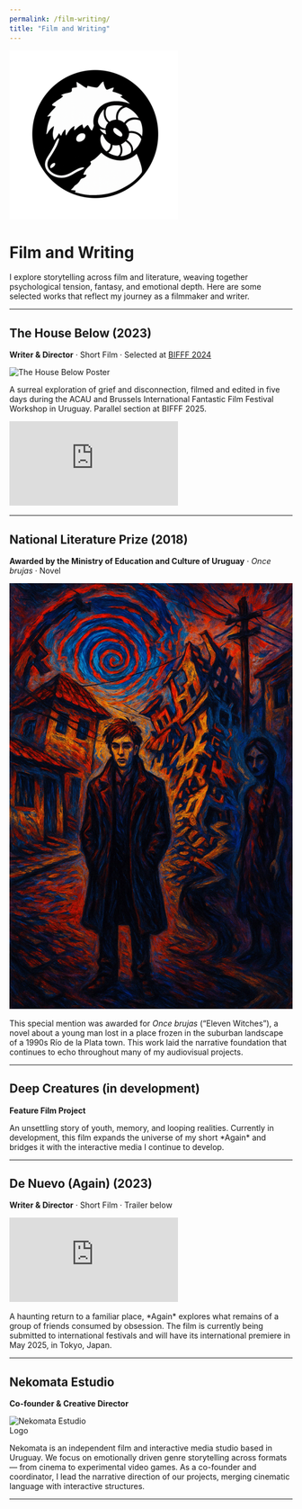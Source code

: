 ```yaml
---
permalink: /film-writing/
title: "Film and Writing"
---
```


<a href="/" class="home-link">
  <img src="/assets/images/avatar.png" alt="Inicio">
</a>

<h1>Film and Writing</h1>

<p>I explore storytelling across film and literature, weaving together psychological tension, fantasy, and emotional depth. Here are some selected works that reflect my journey as a filmmaker and writer.</p>

<hr>

<!-- THE HOUSE BELOW -->
<h2>The House Below (2023)</h2>
<p><strong>Writer & Director</strong> · Short Film · Selected at <a href="https://www.bifff.net" target="_blank">BIFFF 2024</a></p>
<img src="/assets/images/the-house-below-poster.jpg" alt="The House Below Poster" style="max-width: 100%; height: auto;">
<p>A surreal exploration of grief and disconnection, filmed and edited in five days during the ACAU and Brussels International Fantastic Film Festival Workshop in Uruguay. Parallel section at BIFFF 2025.</p>

<!-- Video embed -->
<div class="video-container">
  <iframe src="https://www.youtube.com/embed/cyX2pnC_VEY" 
          frameborder="0" 
          allow="accelerometer; autoplay; encrypted-media; gyroscope; picture-in-picture" 
          allowfullscreen>
  </iframe>
</div>

<hr>

<!-- NATIONAL LITERATURE PRIZE -->
<h2>National Literature Prize (2018)</h2>
<p><strong>Awarded by the Ministry of Education and Culture of Uruguay</strong> · <em>Once brujas</em> · Novel</p>
<img src="/assets/images/oncebrujas.jpg" alt="Book Cover" style="max-width: 100%; height: auto;">
<p>This special mention was awarded for <em>Once brujas</em> (“Eleven Witches”), a novel about a young man lost in a place frozen in the suburban landscape of a 1990s Río de la Plata town. This work laid the narrative foundation that continues to echo throughout many of my audiovisual projects.</p>

<hr>

<!-- INTENSE CREATURES -->
<h2>Deep Creatures (in development)</h2>
<p><strong>Feature Film Project</strong></p>
<p>An unsettling story of youth, memory, and looping realities. Currently in development, this film expands the universe of my short *Again* and bridges it with the interactive media I continue to develop.</p>

<hr>

<!-- DE NUEVO -->
<h2>De Nuevo (Again) (2023)</h2>
<p><strong>Writer & Director</strong> · Short Film · Trailer below</p>

<div class="video-container">
  <iframe src="https://www.youtube.com/embed/aAQQDFKyP4A" 
          frameborder="0" 
          allow="accelerometer; autoplay; encrypted-media; gyroscope; picture-in-picture" 
          allowfullscreen>
  </iframe>
</div>

<p>A haunting return to a familiar place, *Again* explores what remains of a group of friends consumed by obsession. The film is currently being submitted to international festivals and will have its international premiere in May 2025, in Tokyo, Japan.</p>

<hr>

<!-- NEKOMATA ESTUDIO -->
<h2>Nekomata Estudio</h2>
<p><strong>Co-founder & Creative Director</strong></p>
<img src="/assets/images/nekomata-logo.png" alt="Nekomata Estudio Logo" style="max-width: 150px; height: auto;">
<p>Nekomata is an independent film and interactive media studio based in Uruguay. We focus on emotionally driven genre storytelling across formats — from cinema to experimental video games. As a co-founder and coordinator, I lead the narrative direction of our projects, merging cinematic language with interactive structures.</p>

<hr>

<!-- Social Links -->
<div class="social-links">
  <a href="https://www.instagram.com/seroximoron" target="_blank" aria-label="Instagram"><i class="fab fa-instagram"></i></a>
  <a href="https://www.linkedin.com/in/pscesar" target="_blank" aria-label="LinkedIn"><i class="fab fa-linkedin"></i></a>
  <a href="https://segismu.itch.io" target="_blank" aria-label="Itch.io"><i class="fab fa-itch-io"></i></a>
</div>
